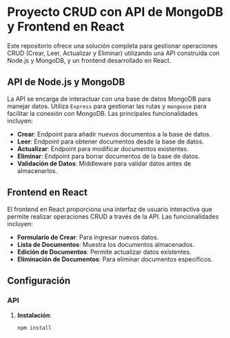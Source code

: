 # Proyecto CRUD con API de MongoDB y Frontend en React

Este repositorio ofrece una solución completa para gestionar operaciones CRUD (Crear, Leer, Actualizar y Eliminar) utilizando una API construida con Node.js y MongoDB, y un frontend desarrollado en React. 

## API de Node.js y MongoDB

La API se encarga de interactuar con una base de datos MongoDB para manejar datos. Utiliza `Express` para gestionar las rutas y `mongoose` para facilitar la conexión con MongoDB. Las principales funcionalidades incluyen:
- **Crear**: Endpoint para añadir nuevos documentos a la base de datos.
- **Leer**: Endpoint para obtener documentos desde la base de datos.
- **Actualizar**: Endpoint para modificar documentos existentes.
- **Eliminar**: Endpoint para borrar documentos de la base de datos.
- **Validación de Datos**: Middleware para validar datos antes de almacenarlos.

## Frontend en React

El frontend en React proporciona una interfaz de usuario interactiva que permite realizar operaciones CRUD a través de la API. Las funcionalidades incluyen:
- **Formulario de Crear**: Para ingresar nuevos datos.
- **Lista de Documentos**: Muestra los documentos almacenados.
- **Edición de Documentos**: Permite actualizar datos existentes.
- **Eliminación de Documentos**: Para eliminar documentos específicos.

## Configuración

### API

1. **Instalación**:
   ```bash
   npm install
